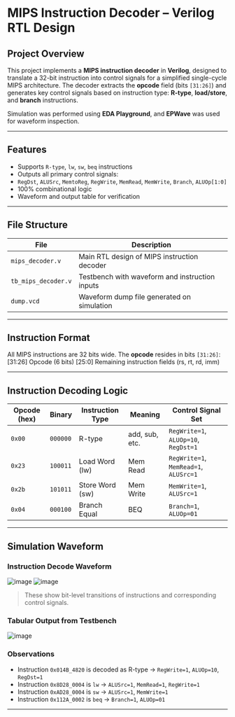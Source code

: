 #  MIPS Instruction Decoder – Verilog RTL Design

##  Project Overview

This project implements a **MIPS instruction decoder** in **Verilog**, designed to translate a 32-bit instruction into control signals for a simplified single-cycle MIPS architecture. The decoder extracts the **opcode** field (bits `[31:26]`) and generates key control signals based on instruction type: **R-type**, **load/store**, and **branch** instructions.

Simulation was performed using **EDA Playground**, and **EPWave** was used for waveform inspection.

---

##  Features

-  Supports `R-type`, `lw`, `sw`, `beq` instructions  
-  Outputs all primary control signals:
  - `RegDst`, `ALUSrc`, `MemtoReg`, `RegWrite`, `MemRead`, `MemWrite`, `Branch`, `ALUOp[1:0]`  
-  100% combinational logic  
-  Waveform and output table for verification

---

##  File Structure

| File                 | Description                                |
|----------------------|--------------------------------------------|
| `mips_decoder.v`     | Main RTL design of MIPS instruction decoder |
| `tb_mips_decoder.v`  | Testbench with waveform and instruction inputs |
| `dump.vcd`           | Waveform dump file generated on simulation |

---

##  Instruction Format

All MIPS instructions are 32 bits wide. The **opcode** resides in bits `[31:26]`:
[31:26] Opcode (6 bits)
[25:0] Remaining instruction fields (rs, rt, rd, imm)


---

##  Instruction Decoding Logic

| Opcode (hex) | Binary     | Instruction Type | Meaning       | Control Signal Set |
|--------------|------------|------------------|----------------|---------------------|
| `0x00`       | `000000`   | R-type           | add, sub, etc. | `RegWrite=1`, `ALUOp=10`, `RegDst=1` |
| `0x23`       | `100011`   | Load Word (lw)   | Mem Read      | `RegWrite=1`, `MemRead=1`, `ALUSrc=1` |
| `0x2b`       | `101011`   | Store Word (sw)  | Mem Write     | `MemWrite=1`, `ALUSrc=1` |
| `0x04`       | `000100`   | Branch Equal     | BEQ           | `Branch=1`, `ALUOp=01` |

---

##  Simulation Waveform

###  Instruction Decode Waveform
![image](https://github.com/user-attachments/assets/97f98091-6401-4f6c-9a69-2a147df7bd2c)
![image](https://github.com/user-attachments/assets/2427fff4-f3b2-40ce-af64-38e654c2f22f)


> These show bit-level transitions of instructions and corresponding control signals.

###  Tabular Output from Testbench

![image](https://github.com/user-attachments/assets/7b105f15-3b79-4ae2-b8a6-acc92e1363b3)

###  Observations

- Instruction `0x014B_4820` is decoded as R-type → `RegWrite=1`, `ALUOp=10`, `RegDst=1`
- Instruction `0x8D28_0004` is `lw` → `ALUSrc=1`, `MemRead=1`, `RegWrite=1`
- Instruction `0xAD28_0004` is `sw` → `ALUSrc=1`, `MemWrite=1`
- Instruction `0x112A_0002` is `beq` → `Branch=1`, `ALUOp=01`

---


